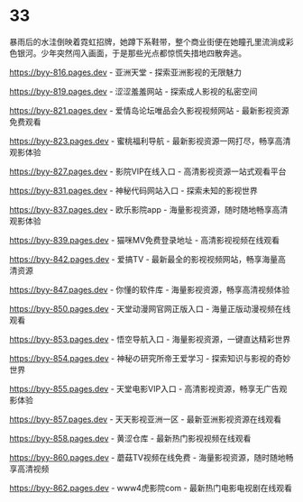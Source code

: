 # 33
暴雨后的水洼倒映着霓虹招牌，她蹲下系鞋带，整个商业街便在她瞳孔里流淌成彩色银河。少年突然闯入画面，于是那些光点都惊慌失措地四散奔逃。

https://byy-816.pages.dev - 亚洲天堂 - 探索亚洲影视的无限魅力

https://byy-819.pages.dev - 涩涩羞羞网站 - 探索成人影视的私密空间

https://byy-821.pages.dev - 爱情岛论坛唯品会久影视视频网站 - 最新影视资源免费观看

https://byy-823.pages.dev - 蜜桃福利导航 - 最新影视资源一网打尽，畅享高清观影体验

https://byy-827.pages.dev - 影院VIP在线入口 - 高清影视资源一站式观看平台

https://byy-831.pages.dev - 神秘代码网站入口 - 探索未知的影视世界

https://byy-837.pages.dev - 欧乐影院app - 海量影视资源，随时随地畅享高清观影体验

https://byy-839.pages.dev - 猫咪MV免费登录地址 - 高清影视视频在线观看

https://byy-842.pages.dev - 爱搞TV - 最新最全的影视视频网站，畅享海量高清资源

https://byy-847.pages.dev - 你懂的软件库 - 海量影视资源，畅享高清视频体验

https://byy-850.pages.dev - 天堂动漫网官网正版入口 - 海量正版动漫视频在线观看

https://byy-853.pages.dev - 悟空导航入口 - 海量影视资源，一键直达精彩世界

https://byy-854.pages.dev - 神秘の研究所帝王爱学习 - 探索知识与影视的奇妙世界

https://byy-855.pages.dev - 天堂电影VIP入口 - 高清影视资源，畅享无广告观影体验

https://byy-857.pages.dev - 天天影视亚洲一区 - 最新亚洲影视资源在线观看

https://byy-858.pages.dev - 黄涩仓库 - 最新热门影视视频在线观看

https://byy-860.pages.dev - 蘑菇TV视频在线免费 - 海量影视资源，随时随地畅享高清视频

https://byy-862.pages.dev - www4虎影院com - 最新热门电影电视剧在线观看
